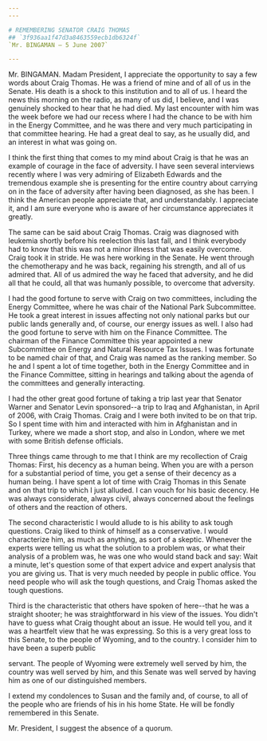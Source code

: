 ```yaml
---
---

# REMEMBERING SENATOR CRAIG THOMAS
## `3f936aa1f47d3a8463559ecb1db6324f`
`Mr. BINGAMAN — 5 June 2007`

---
```



Mr. BINGAMAN. Madam President, I appreciate the opportunity to say a 
few words about Craig Thomas. He was a friend of mine and of all of us 
in the Senate. His death is a shock to this institution and to all of 
us. I heard the news this morning on the radio, as many of us did, I 
believe, and I was genuinely shocked to hear that he had died. My last 
encounter with him was the week before we had our recess where I had 
the chance to be with him in the Energy Committee, and he was there and 
very much participating in that committee hearing. He had a great deal 
to say, as he usually did, and an interest in what was going on.

I think the first thing that comes to my mind about Craig is that he 
was an example of courage in the face of adversity. I have seen several 
interviews recently where I was very admiring of Elizabeth Edwards and 
the tremendous example she is presenting for the entire country about 
carrying on in the face of adversity after having been diagnosed, as 
she has been. I think the American people appreciate that, and 
understandably. I appreciate it, and I am sure everyone who is aware of 
her circumstance appreciates it greatly.


The same can be said about Craig Thomas. Craig was diagnosed with 
leukemia shortly before his reelection this last fall, and I think 
everybody had to know that this was not a minor illness that was easily 
overcome. Craig took it in stride. He was here working in the Senate. 
He went through the chemotherapy and he was back, regaining his 
strength, and all of us admired that. All of us admired the way he 
faced that adversity, and he did all that he could, all that was 
humanly possible, to overcome that adversity.

I had the good fortune to serve with Craig on two committees, 
including the Energy Committee, where he was chair of the National Park 
Subcommittee. He took a great interest in issues affecting not only 
national parks but our public lands generally and, of course, our 
energy issues as well. I also had the good fortune to serve with him on 
the Finance Committee. The chairman of the Finance Committee this year 
appointed a new Subcommittee on Energy and Natural Resource Tax Issues. 
I was fortunate to be named chair of that, and Craig was named as the 
ranking member. So he and I spent a lot of time together, both in the 
Energy Committee and in the Finance Committee, sitting in hearings and 
talking about the agenda of the committees and generally interacting.

I had the other great good fortune of taking a trip last year that 
Senator Warner and Senator Levin sponsored--a trip to Iraq and 
Afghanistan, in April of 2006, with Craig Thomas. Craig and I were both 
invited to be on that trip. So I spent time with him and interacted 
with him in Afghanistan and in Turkey, where we made a short stop, and 
also in London, where we met with some British defense officials.

Three things came through to me that I think are my recollection of 
Craig Thomas: First, his decency as a human being. When you are with a 
person for a substantial period of time, you get a sense of their 
decency as a human being. I have spent a lot of time with Craig Thomas 
in this Senate and on that trip to which I just alluded. I can vouch 
for his basic decency. He was always considerate, always civil, always 
concerned about the feelings of others and the reaction of others.

The second characteristic I would allude to is his ability to ask 
tough questions. Craig liked to think of himself as a conservative. I 
would characterize him, as much as anything, as sort of a skeptic. 
Whenever the experts were telling us what the solution to a problem 
was, or what their analysis of a problem was, he was one who would 
stand back and say: Wait a minute, let's question some of that expert 
advice and expert analysis that you are giving us. That is very much 
needed by people in public office. You need people who will ask the 
tough questions, and Craig Thomas asked the tough questions.

Third is the characteristic that others have spoken of here--that he 
was a straight shooter; he was straightforward in his view of the 
issues. You didn't have to guess what Craig thought about an issue. He 
would tell you, and it was a heartfelt view that he was expressing. So 
this is a very great loss to this Senate, to the people of Wyoming, and 
to the country. I consider him to have been a superb public


servant. The people of Wyoming were extremely well served by him, the 
country was well served by him, and this Senate was well served by 
having him as one of our distinguished members.

I extend my condolences to Susan and the family and, of course, to 
all of the people who are friends of his in his home State. He will be 
fondly remembered in this Senate.

Mr. President, I suggest the absence of a quorum.